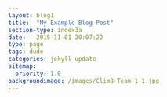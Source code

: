 ```yaml
---
layout: blog1
title:  "My Example Blog Post"
section-type: index3a
date:   2015-11-01 20:07:22
type: page
tags: dude
categories: jekyll update
sitemap:
  priority: 1.0
backgroundimage: /images/Clim8-Team-1-1.jpg
---
```


<!--
If you want to have a static message in your intro layout, disable the dynamic-typing in the _config.yml and write here your text
-->